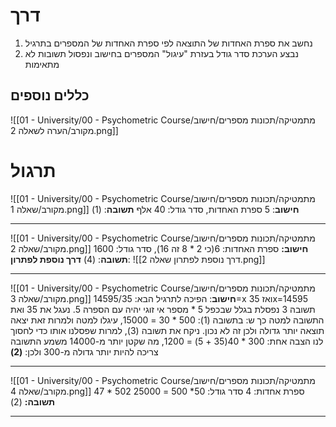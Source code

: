 # דרך
1. נחשב את ספרת האחדות של התוצאה לפי ספרת האחדות של המספרים בתרגיל
2. נבצע הערכת סדר גודל בעזרת "עיגול" המספרים בחישוב ונפסול תשובות לא מתאימות
## כללים נוספים
![[01 - University/00 - Psychometric Course/מתמטיקה/תכונות מספרים/חישוב מקורב/הערה לשאלה 2.png]]

# תרגול
![[01 - University/00 - Psychometric Course/מתמטיקה/תכונות מספרים/חישוב מקורב/שאלה 1.png]]
**חישוב**: 5 ספרת האחדות, סדר גודל: 40 אלף
**תשובה**: (1)
***
![[01 - University/00 - Psychometric Course/מתמטיקה/תכונות מספרים/חישוב מקורב/שאלה 2.png]]
**חישוב:** ספרת האחדות: 6(כי 2 * 8 זה 16), סדר גודל: 1600
**תשובה**: (4)
**דרך נוספת לפתרון**:
![[דרך נוספת לפתרון שאלה 2.png]]
***
![[01 - University/00 - Psychometric Course/מתמטיקה/תכונות מספרים/חישוב מקורב/שאלה 3.png]]
**חישוב**: הפיכה לתרגיל הבא: 14595/35=x ואז 35x=14595
תשובה 3 נפסלת בגלל שבכפל 5 * מספר אי זוגי יהיה עם הספרה 5.
נעגל את 35 ואת התשובה למטה כך ש:
בתשובה (1): 500 * 30 = 15000, עיגלו למטה ולמרות זאת יצאה תוצאה יותר גדולה ולכן זה לא נכון.
ניקח את תשובה (3), למרות שפסלנו אותו כדי לחסוך לנו הצבה אחת:
300  * 40(35 + 5) = 1200, מה שקטן יותר מ-14000
משמע התשובה צריכה להיות יותר גדולה מ-300 ולכן: **(2)**
***
![[01 - University/00 - Psychometric Course/מתמטיקה/תכונות מספרים/חישוב מקורב/שאלה 4.png]]
47 * 502
ספרת אחדות: 4
סדר גודל: 50* 500 = 25000
**תשובה:** (2)
***